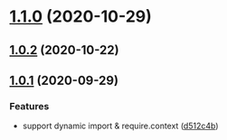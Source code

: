 # [1.1.0](https://github.com/imcuttle/detect-dep/compare/v1.0.2...v1.1.0) (2020-10-29)

## [1.0.2](https://github.com/imcuttle/detect-dep/compare/v1.0.1...v1.0.2) (2020-10-22)

## [1.0.1](https://github.com/imcuttle/detect-dep/compare/d512c4b41236344cd47bf500e50fe8fbce10d560...v1.0.1) (2020-09-29)

### Features

- support dynamic import & require.context ([d512c4b](https://github.com/imcuttle/detect-dep/commit/d512c4b41236344cd47bf500e50fe8fbce10d560))
